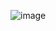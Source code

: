 ![image](https://user-images.githubusercontent.com/76823502/182013857-b6888f10-6b16-43e8-95f9-8b6c27831c74.png)

